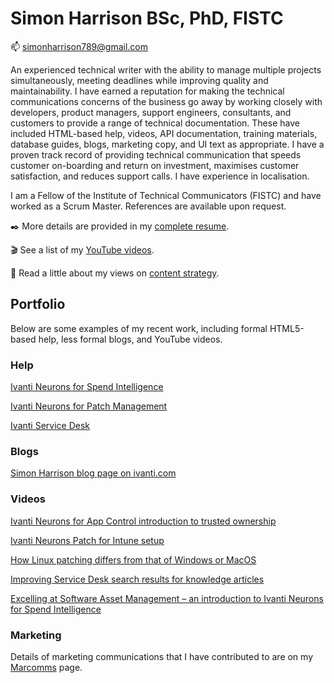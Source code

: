 # Simon Harrison BSc, PhD, FISTC
📫 simonharrison789@gmail.com

An experienced technical writer with the ability to manage multiple projects simultaneously, meeting deadlines while improving quality and maintainability. I have earned a reputation for making the technical communications concerns of the business go away by working closely with developers, product managers, support engineers, consultants, and customers to provide a range of technical documentation. These have included HTML-based help, videos, API documentation, training materials, database guides, blogs, marketing copy, and UI text as appropriate. I have a proven track record of providing technical communication that speeds customer on-boarding and return on investment, maximises customer satisfaction, and reduces support calls. I have experience in localisation.

I am a Fellow of the Institute of Technical Communicators (FISTC) and have worked as a Scrum Master. References are available upon request.

:black_nib: More details are provided in my [complete resume](https://github.com/simonharrison789/simonharrison789/blob/main/resume.md).

:clapper: See a list of my [YouTube videos](https://github.com/simonharrison789/simonharrison789/blob/main/videos.md).

:orange_book: Read a little about my views on [content strategy](https://github.com/simonharrison789/simonharrison789/blob/main/how-to-do-proper-tech-comms.md).

## Portfolio
Below are some examples of my recent work, including formal HTML5-based help, less formal blogs, and YouTube videos.
### Help
[Ivanti Neurons for Spend Intelligence](https://help.ivanti.com/ht/help/en_US/CLOUD/vNow/default.htm#cshid=spend)

[Ivanti Neurons for Patch Management](https://help.ivanti.com/ht/help/en_US/CLOUD/vNow/default.htm#cshid=patch-mgmt)

[Ivanti Service Desk](https://help.ivanti.com/docs/help/en_US/LDSD/12.0/default.htm)
### Blogs
[Simon Harrison blog page on ivanti.com](https://www.ivanti.com/blog/author/simon-harrison)
### Videos
[Ivanti Neurons for App Control introduction to trusted ownership](https://www.youtube.com/watch?v=cMWocpzF3Uo)

[Ivanti Neurons Patch for Intune setup](https://www.youtube.com/watch?v=aZipIXrmOxI)

[How Linux patching differs from that of Windows or MacOS](https://www.youtube.com/watch?v=lqUOJ4i4Xyk)

[Improving Service Desk search results for knowledge articles](https://www.youtube.com/watch?v=X0bjMHMCc6M)

[Excelling at Software Asset Management – an introduction to Ivanti Neurons for Spend Intelligence](https://www.youtube.com/watch?v=JOBEjgvLkrY)
### Marketing

Details of marketing communications that I have contributed to are on my [Marcomms](marcomms.md) page.


<!--
**simonharrison789/simonharrison789** is a ✨ _special_ ✨ repository because its `README.md` (this file) appears on your GitHub profile.

Here are some ideas to get you started:

- 🔭 I’m currently working on ...
- 🌱 I’m currently learning ...
- 👯 I’m looking to collaborate on ...
- 🤔 I’m looking for help with ...
- 💬 Ask me about ...
- 📫 How to reach me: ...
- 😄 Pronouns: ...
- ⚡ Fun fact: ...
-->
